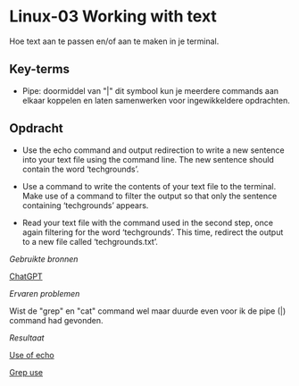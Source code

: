 **Linux-03 Working with text**
===

Hoe text aan te passen en/of aan te maken in je terminal.

**Key-terms**
---

- Pipe: doormiddel van "|" dit symbool kun je meerdere commands aan elkaar koppelen en laten samenwerken voor ingewikkeldere opdrachten.



**Opdracht**
---

- Use the echo command and output redirection to write a new sentence into your text file using the command line. The new sentence should contain the word ‘techgrounds’.

- Use a command to write the contents of your text file to the terminal. Make use of a command to filter the output so that only the sentence containing ‘techgrounds’ appears.

- Read your text file with the command used in the second step, once again filtering for the word ‘techgrounds’. This time, redirect the output to a new file called ‘techgrounds.txt’.



*Gebruikte bronnen*

[ChatGPT](https://chat.openai.com)

*Ervaren problemen*

Wist de "grep" en "cat" command wel maar duurde even voor ik de pipe (|) command had gevonden. 

*Resultaat*

[Use of echo](../00_includes/echo.png) 

[Grep use](../00_includes/grep%20use.png)



